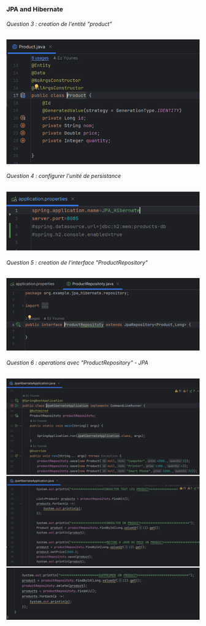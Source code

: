 <h3>JPA and Hibernate</h3>

<h6>Question 3 : creation de l'entité "product"</h6>
<img src="captures/ProductEntity.png">

<h6>Question 4 : configurer l'unité de persistance</h6>
<img src="captures/UniteDePersistance_H2.png">

<h6>Question 5 : creation de l'interface "ProductRepository"</h6>
<img src="captures/ProductRepository.png">

<h6>Question 6 : operations avec "ProductRepository" - JPA</h6>
<img src="captures/JPAOperations1.png">
<img src="captures/JPAOperations2.JPG">
<img src="captures/JPAOperations3.JPG">